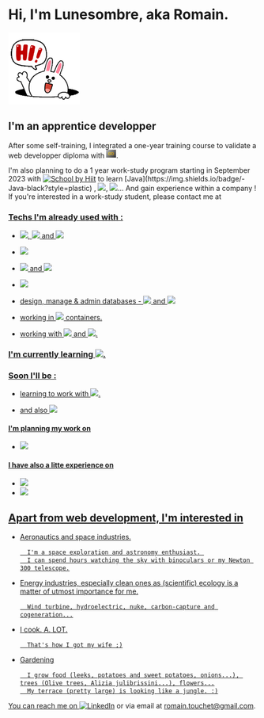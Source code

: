 
<h1>Hi, I'm Lunesombre, aka Romain.</h1>


<img src="images/hello_rabbit.gif" title="Hello Rabbit" alt="Rabbit saying hello">


<h2>I'm an apprentice developper</h2>

<p>After some self-training, I integrated a one-year training course to validate a web developper diploma with <a href="https://humanbooster.com/"><img src="images/Logo_HB.png" title="Human Booster" alt="Human Booster" width=20px></a>.
</p>

<p> I'm also planning to do a 1 year work-study program starting in September 2023 with <a href="http://www.school-by-hiit.fr/"><img src="images\Icones\SchoolByHiit.png"
title="School by Hiit" alt="School by Hiit" width=20px></a> to learn [Java](https://img.shields.io/badge/-Java-black?style=plastic) , <img src="https://img.shields.io/badge/-spring-black?logo=spring&logoColor=6DB33F&style=plastic">, <img src="https://img.shields.io/badge/-hibernate-black?logo=hibernate&logoColor=59666C&style=plastic">... And gain experience within a company ! 
If you're interested in a work-study student, please contact me at <a href="romain.touchet+github@gmail.com"
</p>

<h3>Techs I'm already used with :</h3>

- <img src="https://img.shields.io/badge/-HTML5-black?logo=HTML5&style=plastic">, <img src="https://img.shields.io/badge/-CSS3-black?logo=CSS3&logoColor=2965f1&style=plastic"> and <img src="https://img.shields.io/badge/-Bootstrap-black?logo=Bootstrap&logoColor=blueviolet&style=plastic">

- <img src="https://img.shields.io/badge/-JavaScript-black?logo=JavaScript&logoColor=F0DB4F&style=plastic">

- <img src="https://img.shields.io/badge/-PHP-black?logo=PHP&logoColor=777BB3&style=plastic"> and <img src="https://img.shields.io/badge/-Symfony-black?logo=Symfony&logoColor=white&style=plastic">

- <img src="https://img.shields.io/badge/-Git-black?logo=Git&logoColor=f34f29&style=plastic">

- design, manage & admin databases - <img src="https://img.shields.io/badge/-SQL-black?&logoColor=2965f1&style=plastic"> and <img src="https://img.shields.io/badge/-MySQL-black?logo=MySQL&logoColor=4479A1&style=plastic">

- working in <img src="https://img.shields.io/badge/-Docker-black?logo=Docker&logoColor=2496ED&style=plastic"> containers.
    
- working with <img src="https://img.shields.io/badge/-Linux-black?logo=Linux&logoColor=white&style=plastic"> and <img src="https://img.shields.io/badge/-Ubuntu-black?logo=Ubuntu&logoColor=E95420&style=plastic">.

<h3>I'm currently learning  <img src="https://img.shields.io/badge/-TypeScript-black?logo=typescript&logoColor=3178C6&style=plastic">.

<h3>Soon I'll be :</h3>
<p>
     
- learning to work with <img src="https://img.shields.io/badge/-Angular-black?logo=Angular&logoColor=c3002f&style=plastic">.
     
- and also <img src="https://img.shields.io/badge/-Wordpress-black?logo=Wordpress&logoColor=21759b&style=plastic">
     
</p>


<h4>I'm planning my work on </h4>
     
- <img src="https://img.shields.io/badge/-Notion-black?logo=Notion&logoColor=FFFFFF&style=plastic">
     
<h4>I have also a litte experience on </h4>
<p>
     
- <img src="https://img.shields.io/badge/-Trello-black?logo=Trello&logoColor=298fca&style=plastic">

- <img src="https://img.shields.io/badge/-Figma-black?logo=Figma&logoColor=e04a34&style=plastic">
     
</p>

<h2>Apart from web development, I'm interested in</h2>

- Aeronautics and space industries.

        I'm a space exploration and astronomy enthusiast. 
        I can spend hours watching the sky with binoculars or my Newton 300 telescope.

- Energy industries, especially clean ones as (scientific) ecology is a matter of utmost importance for me.

        Wind turbine, hydroelectric, nuke, carbon-capture and cogeneration...

- I cook. A. LOT. 

        That's how I got my wife ;)

- Gardening

        I grow food (leeks, potatoes and sweet potatoes, onions...), trees (Olive trees, Alizia julibrissini...), flowers...
        My terrace (pretty large) is looking like a jungle. :)





You can reach me on <a href=https://www.linkedin.com/in/romain-touchet-d%C3%A9veloppeur-web><img src="https://img.shields.io/badge/-LinkedIn-black?logo=LinkedIn&logoColor=007bb5&style=plastic" alt="LinkedIn" title="LinkedIn"></a> or via email at <a href="mailto:romain.touchet+github@gmail.com">romain.touchet@gmail.com</a>.

